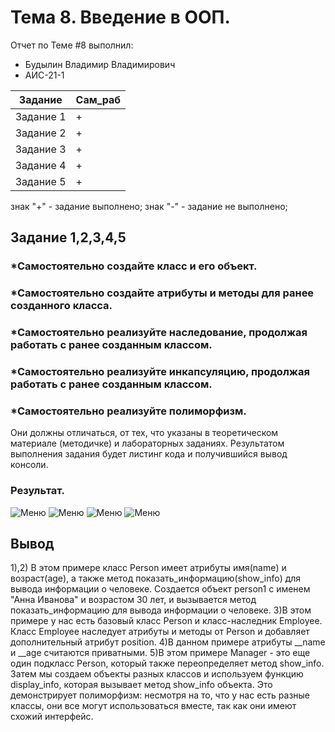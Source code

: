 # Тема 8. Введение в ООП.
Отчет по Теме #8 выполнил:
- Будылин Владимир Владимирович
- АИС-21-1

| Задание | Сам_раб | 
| ------ | ------ | 
| Задание 1 | + |
| Задание 2 | + |
| Задание 3 | + |
| Задание 4 | + |
| Задание 5 | + |

знак "+" - задание выполнено; знак "-" - задание не выполнено;

## Задание 1,2,3,4,5
### *Самостоятельно создайте класс и его объект. 
### *Самостоятельно создайте атрибуты и методы для ранее созданного класса.
### *Самостоятельно реализуйте наследование, продолжая работать с ранее созданным классом.
### *Самостоятельно реализуйте инкапсуляцию, продолжая работать с ранее созданным классом.
### *Самостоятельно реализуйте полиморфизм.
Они должны отличаться, от тех, что указаны в теоретическом материале (методичке) и лабораторных заданиях. 
Результатом выполнения задания будет листинг кода и получившийся вывод консоли.

### Результат.
![Меню]()
![Меню]()
![Меню]()
![Меню]()

## Вывод 
1),2) В этом примере класс Person имеет атрибуты имя(name) и возраст(age), а также метод показать_информацию(show_info) для вывода информации о человеке. Создается объект person1 с именем "Анна Иванова" и возрастом 30 лет, и вызывается метод показать_информацию для вывода информации о человеке.
3)В этом примере у нас есть базовый класс Person и класс-наследник Employee. Класс Employee наследует атрибуты и методы от Person и добавляет дополнительный атрибут position.
4)В данном примере атрибуты __name и __age считаются приватными.
5)В этом примере Manager - это еще один подкласс Person, который также переопределяет метод show_info. Затем мы создаем объекты разных классов и используем функцию display_info, которая вызывает метод show_info объекта. Это демонстрирует полиморфизм: несмотря на то, что у нас есть разные классы, они все могут использоваться вместе, так как они имеют схожий интерфейс.






